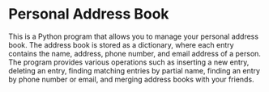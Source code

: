 # Personal Address Book
 This is a Python program that allows you to manage your personal address book. The address book is stored as a dictionary, where each entry contains the name, address, phone number, and email address of a person. The program provides various operations such as inserting a new entry, deleting an entry, finding matching entries by partial name, finding an entry by phone number or email, and merging address books with your friends.
